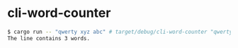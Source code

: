 # cli-word-counter

```bash
$ cargo run -- "qwerty xyz abc" # target/debug/cli-word-counter "qwerty xyz abc"
The line contains 3 words.
```
